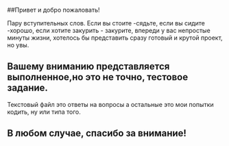 ##Привет и добро пожаловать!

Пару вступительных слов. Если вы стоите -сядьте, если вы сидите -хорошо,
если хотите закурить - закурите, впереди у вас непростые минуты жизни,
хотелось бы представить сразу готовый и крутой проект, но увы.

## Вашему вниманию представляется выполненное,но это не точно, тестовое задание.
Текстовый файл это ответы на вопросы а остальные это мои попытки кодить,
ну или типа того.

## В любом случае, спасибо за внимание!
